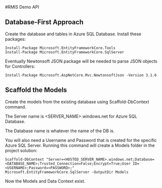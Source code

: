 #RMIS Demo API

Database-First Approach
------------------------
Create the database and tables in Azure SQL Database.
Install these packages:
```
Install-Package Microsoft.EntityFrameworkCore.Tools
Install-Package Microsoft.EntityFrameworkCore.SqlServer
```
Eventually Newtonsoft JSON package will be needed to parse JSON objects for Controllers:
```
Install-Package Microsoft.AspNetCore.Mvc.NewtonsoftJson -Version 3.1.6
```

Scaffold the Models
-----------------------
Create the models from the existing database using Scaffold-DbContext command.

The Server name is <SERVER_NAME>.windows.net for Azure SQL Database.

The Database name is whatever the name of the DB is.

You will also need a Username and Password that is created for the specific Azure SQL Server.
Running this command will create a Models folder in the project solution:
```
Scaffold-DbContext "Server=<HOSTED_SERVER_NAME>.windows.net;Database=<DATABASE_NAME>;Trusted_Connection=False;Encrypt=True;User ID=<USERNAME>;Password=<PASSWORD>;" Microsoft.EntityFrameworkCore.SqlServer -OutputDir Models
```
Now the Models and Data Context exist.

